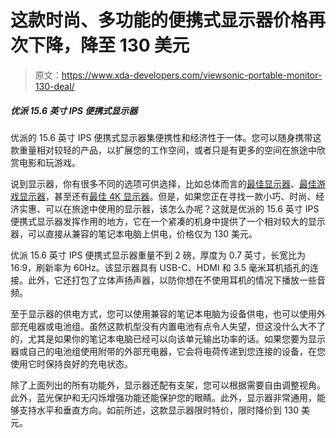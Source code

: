 # 这款时尚、多功能的便携式显示器价格再次下降，降至 130 美元

> 原文：<https://www.xda-developers.com/viewsonic-portable-monitor-130-deal/>

##### 优派 15.6 英寸 IPS 便携式显示器

优派的 15.6 英寸 IPS 便携式显示器集便携性和经济性于一体。您可以随身携带这款重量相对较轻的产品，以扩展您的工作空间，或者只是有更多的空间在旅途中欣赏电影和玩游戏。

说到显示器，你有很多不同的选项可供选择，比如总体而言的[最佳显示器](https://www.xda-developers.com/best-monitors/)、[最佳游戏显示器](https://www.xda-developers.com/best-gaming-monitors/)，甚至还有[最佳 4K 显示器](https://www.xda-developers.com/best-4k-monitors/)。但是，如果您正在寻找一款小巧、时尚、经济实惠、可以在旅途中使用的显示器，该怎么办呢？这就是优派的 15.6 英寸 IPS 便携式显示器发挥作用的地方，它在一个紧凑的机身中提供了一个相对较大的显示器，可以直接从兼容的笔记本电脑上供电，价格仅为 130 美元。

优派 15.6 英寸 IPS 便携式显示器重量不到 2 磅，厚度为 0.7 英寸，长宽比为 16:9，刷新率为 60Hz。该显示器具有 USB-C、HDMI 和 3.5 毫米耳机插孔的连接。此外，它还打包了立体声扬声器，以防你想在不使用耳机的情况下播放一些音频。

至于显示器的供电方式，您可以使用兼容的笔记本电脑为设备供电，也可以使用外部充电器或电池组。虽然这款机型没有内置电池有点令人失望，但这没什么大不了的，尤其是如果你的笔记本电脑已经可以向该单元输出功率的话。如果您要为显示器或自己的电池组使用附带的外部充电器，它会将电荷传递到您连接的设备，在您使用它时保持良好的充电状态。

除了上面列出的所有功能外，显示器还配有支架，您可以根据需要自由调整视角。此外，蓝光保护和无闪烁增强功能还能保护您的眼睛。此外，显示器非常通用，能够支持水平和垂直方向。如前所述，这款显示器限时特价，限时降价到 130 美元。